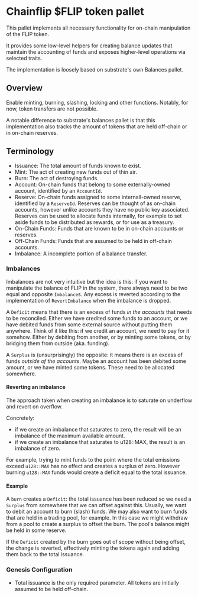 # Chainflip $FLIP token pallet

This pallet implements all necessary functionality for on-chain manipulation of the FLIP token.

It provides some low-level helpers for creating balance updates that maintain the accounting of funds and
exposes higher-level operations via selected traits.

The implementation is loosely based on substrate's own Balances pallet.

## Overview

Enable minting, burning, slashing, locking and other functions. Notably, for now, token transfers are not possible.

A notable difference to substrate's balances pallet is that this implementation also tracks the amount of tokens that are held
off-chain or in on-chain reserves.

## Terminology

- Issuance: The total amount of funds known to exist.
- Mint: The act of creating new funds out of thin air.
- Burn: The act of destroying funds.
- Account: On-chain funds that belong to some externally-owned account, identified by an `AccountId`.
- Reserve: On-chain funds assigned to some internall-owned reserve, identified by a `ReserveId`. Reserves can be thought
  of as on-chain accounts, however unlike accounts they have no public key associated. Reserves can be used to allocate
  funds internally, for example to set aside funds to be distributed as rewards, or for use as a treasury.
- On-Chain Funds: Funds that are known to be in on-chain accounts or reserves.
- Off-Chain Funds: Funds that are assumed to be held in off-chain accounts.
- Imbalance: A incomplete portion of a balance transfer.

### Imbalances

Imbalances are not very intuitive but the idea is this: if you want to manipulate the balance of FLIP in the
system, there always need to be two equal and opposite `Imbalance`s. Any excess is reverted according to the
implementation of `RevertImbalance` when the imbalance is dropped.

A `Deficit` means that there is an excess of funds *in the accounts* that needs to be reconciled. Either we have
credited some funds to an account, or we have debited funds from some external source without putting them anywhere.
Think of it like this: if we credit an account, we need to pay for it somehow. Either by debiting from another, or
by minting some tokens, or by bridging them from outside (aka. funding).

A `Surplus` is (unsurprisingly) the opposite: it means there is an excess of funds *outside of the accounts*. Maybe
an account has been debited some amount, or we have minted some tokens. These need to be allocated somewhere.

#### Reverting an imbalance

The approach taken when creating an imbalance is to saturate on underflow and revert on overflow.

Concretely:

- if we create an imbalance that saturates to zero, the result will be an imbalance of the maximum available amount.
- if we create an imbalance that saturates to u128::MAX, the result is an imbalance of zero.

For example, trying to mint funds to the point where the total emissions exceed `u128::MAX` has no effect and creates a
surplus of zero. However burning `u128::MAX` funds would create a deficit equal to the total issuance.

#### Example

A `burn` creates a `Deficit`: the total issuance has been reduced so we need a `Surplus` from
somewhere that we can offset against this. Usually, we want to debit an account to burn (slash) funds. We may also
want to burn funds that are held in a trading pool, for example. In this case we might withdraw from a pool to create
a surplus to offset the burn. The pool's balance might be held in some reserve.

If the `Deficit` created by the burn goes out of scope without being offset, the change is reverted, effectively
minting the tokens again and adding them back to the total issuance.

### Genesis Configuration

- Total issuance is the only required parameter. All tokens are initially assumed to be held off-chain.
